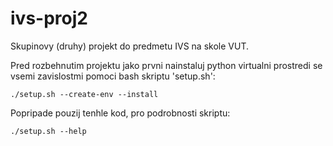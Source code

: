 # ivs-proj2
Skupinovy (druhy) projekt do predmetu IVS na skole VUT.

Pred rozbehnutim projektu jako prvni nainstaluj python virtualni prostredi se vsemi zavislostmi pomoci bash skriptu 'setup.sh':

```
./setup.sh --create-env --install
```

Popripade pouzij tenhle kod, pro podrobnosti skriptu:

```
./setup.sh --help
```
